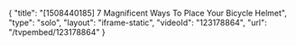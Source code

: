 {
    "title": "[1508440185] 7 Magnificent Ways To Place Your Bicycle Helmet",
    "type": "solo",
    "layout": "iframe-static",
    "videoId": "123178864",
    "url": "\/tvpembed\/123178864"
}